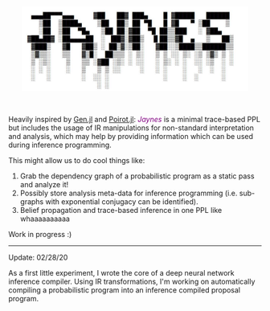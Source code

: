 <p align="center">
<img width="450px" src="img/jaynes_ascii.jpeg"/>
</p>
<br>

Heavily inspired by <a href="https://probcomp.github.io/Gen/">Gen.jl</a> and <a href="https://github.com/MikeInnes/Poirot.jl">Poirot.jl</a>: <i><span style="color: purple">Jaynes</span></i> is a minimal trace-based PPL but includes the usage of IR manipulations for non-standard interpretation and analysis, which may help by providing information which can be used during inference programming.

This might allow us to do cool things like:
1. Grab the dependency graph of a probabilistic program as a static pass and analyze it!
2. Possibly store analysis meta-data for inference programming (i.e. sub-graphs with exponential conjugacy can be identified).
3. Belief propagation and trace-based inference in one PPL like whaaaaaaaaaa

Work in progress :)

---
Update: 02/28/20

As a first little experiment, I wrote the core of a deep neural network inference compiler. Using IR transformations, I'm working on automatically compiling a probabilistic program into an inference compiled proposal program.

